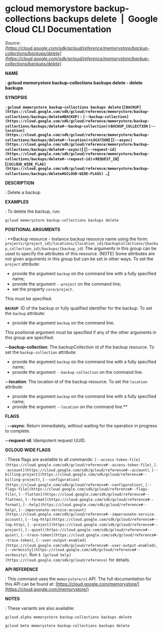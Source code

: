 # gcloud memorystore backup-collections backups delete  |  Google Cloud CLI Documentation

*Source: [https://cloud.google.com/sdk/gcloud/reference/memorystore/backup-collections/backups/delete](https://cloud.google.com/sdk/gcloud/reference/memorystore/backup-collections/backups/delete)*

**NAME**

: **gcloud memorystore backup-collections backups delete - delete backups**

**SYNOPSIS**

: **`gcloud memorystore backup-collections backups delete` (`[BACKUP](https://cloud.google.com/sdk/gcloud/reference/memorystore/backup-collections/backups/delete#BACKUP)` : `[--backup-collection](https://cloud.google.com/sdk/gcloud/reference/memorystore/backup-collections/backups/delete#--backup-collection)`=`BACKUP_COLLECTION` `[--location](https://cloud.google.com/sdk/gcloud/reference/memorystore/backup-collections/backups/delete#--location)`=`LOCATION`) [`[--async](https://cloud.google.com/sdk/gcloud/reference/memorystore/backup-collections/backups/delete#--async)`] [`[--request-id](https://cloud.google.com/sdk/gcloud/reference/memorystore/backup-collections/backups/delete#--request-id)`=`REQUEST_ID`] [`[GCLOUD_WIDE_FLAG](https://cloud.google.com/sdk/gcloud/reference/memorystore/backup-collections/backups/delete#GCLOUD-WIDE-FLAGS) …`]**

**DESCRIPTION**

: Delete a backup

**EXAMPLES**

: To delete the backup, run:

```
gcloud memorystore backup-collections backups delete
```

**POSITIONAL ARGUMENTS**

: **Backup resource - Instance backup resource name using the form:
`projects/{project_id}/locations/{location_id}/backupCollections/{backup_collection_id}/backups/{backup_id}`
The arguments in this group can be used to specify the attributes of this
resource. (NOTE) Some attributes are not given arguments in this group but can
be set in other ways.
To set the `project` attribute:

- provide the argument `backup` on the command line with a fully
specified name;
- provide the argument `--project` on the command line;
- set the property `core/project`.

This must be specified.

**`BACKUP`**:
ID of the backup or fully qualified identifier for the backup.
To set the `backup` attribute:

- provide the argument `backup` on the command line.

This positional argument must be specified if any of the other arguments in this
group are specified.

**--backup-collection**:
The backupCollection id of the backup resource.
To set the `backup-collection` attribute:

- provide the argument `backup` on the command line with a fully
specified name;
- provide the argument `--backup-collection` on the command line.

**--location**:
The location id of the backup resource.
To set the `location` attribute:

- provide the argument `backup` on the command line with a fully
specified name;
- provide the argument `--location` on the command line.**

**FLAGS**

: **--async**:
Return immediately, without waiting for the operation in progress to complete.

**--request-id**:
Idempotent request UUID.

**GCLOUD WIDE FLAGS**

: These flags are available to all commands: `[--access-token-file](https://cloud.google.com/sdk/gcloud/reference#--access-token-file)`,
`[--account](https://cloud.google.com/sdk/gcloud/reference#--account)`, `[--billing-project](https://cloud.google.com/sdk/gcloud/reference#--billing-project)`,
`[--configuration](https://cloud.google.com/sdk/gcloud/reference#--configuration)`,
`[--flags-file](https://cloud.google.com/sdk/gcloud/reference#--flags-file)`,
`[--flatten](https://cloud.google.com/sdk/gcloud/reference#--flatten)`, `[--format](https://cloud.google.com/sdk/gcloud/reference#--format)`, `[--help](https://cloud.google.com/sdk/gcloud/reference#--help)`, `[--impersonate-service-account](https://cloud.google.com/sdk/gcloud/reference#--impersonate-service-account)`,
`[--log-http](https://cloud.google.com/sdk/gcloud/reference#--log-http)`,
`[--project](https://cloud.google.com/sdk/gcloud/reference#--project)`, `[--quiet](https://cloud.google.com/sdk/gcloud/reference#--quiet)`, `[--trace-token](https://cloud.google.com/sdk/gcloud/reference#--trace-token)`, `[--user-output-enabled](https://cloud.google.com/sdk/gcloud/reference#--user-output-enabled)`,
`[--verbosity](https://cloud.google.com/sdk/gcloud/reference#--verbosity)`.
Run `$ [gcloud help](https://cloud.google.com/sdk/gcloud/reference)` for details.

**API REFERENCE**

: This command uses the `memorystore/v1` API. The full documentation
for this API can be found at: [https://cloud.google.com/memorystore/](https://cloud.google.com/memorystore/)

**NOTES**

: These variants are also available:

```
gcloud alpha memorystore backup-collections backups delete
```

```
gcloud beta memorystore backup-collections backups delete
```